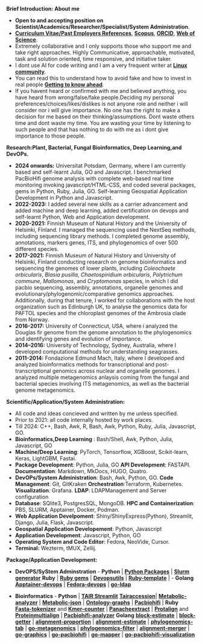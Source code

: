**Brief Introduction: About me**

- **Open to and accepting position on Scientist/Academics/Researcher/Specialist/System Administration**. 
- [**Curriculum Vitae/Past Employers References**](https://github.com/codecreatede/codecreatede/blob/main/Curriculum_Vitae_Gaurav_Sablok_2024.pdf), [**Scopus**](https://www.scopus.com/authid/detail.uri?authorId=36633064300), [**ORCID**](https://orcid.org/0000-0002-4157-9405), [**Web of Science**](https://www.webofscience.com/wos/author/record/C-5940-2014). 
- Extremely collaborative and I only supports those who support me and take right approaches. Highly Communicative, approachable, motivated, task and solution oriented, time responsive, and initiative taker.
- I dont use AI for code writing and I am a very frequent writer at [**Linux community**](https://linuxcommunity.io/). 
- You can read this to understand how to avoid fake and how to invest in real people [**Getting to know ahead**](https://drive.google.com/file/d/1pOfBWigcJAuQitLSdpxnD1YZ3hB6ZkU0/view?usp=sharing). 
-  If you havent heard or confirmed with me and believed anything, you have heard from wrong/false/fake people.Deciding my personal preferences/choices/likes/dislikes is not anyone role and neither i will consider nor i will give importance. No one has the right to make a decision for me based on their thinking/assumptions. Dont waste others time and dont waste my time. You are wasting your time by listening to such people and that has nothing to do with me as i dont give importance to those people.  

**Research:Plant, Bacterial, Fungal Bioinformatics, Deep Learning,and DevOPs.**
- **2024 onwards:** Universitat Potsdam, Germany, where I am currently based and self-learnt Julia, GO and Javascript. I benchmarked PacBioHifi genome analysis with complete web-based real time monitoring invoking javascript/HTML-CSS, and coded several packages, gems in Python, Ruby, Julia, GO. Self-learning Geospatial Application Development in Python and Javascript.
- **2022-2023:** I added several new skills as a carrier advancement and added machine and deep learning, added certification on devops and self-learnt Python, Web and Application development. 
- **2020-2021:** Finnish Museum of Natural History and the University of Helsinki, Finland. I managed the sequencing used the NextSeq methods, including sequencing library methods. I completed genome assembly, annotations, markers genes, ITS, and phylogenomics of over 500 different species.
- **2017-2021:** Finnish Museum of Natural History and University of Helsinki, Finland conducting research on genome bioinformatics and sequencing the genomes of lower plants, including *Coleochaete orbicularis*, *Blasia pusilla*, *Chaetospiridium orbicularis*, *Polytrichum commune*, *Mallomonas*, and *Cryptomonas* species, in which I did pacbio sequencing, assembly, annotations, organelle genomes and evolutionary/phylogenomic/comparative genomics approaches. Additionally, during that tenure, I worked for collaborations with the host organization such as Edinburgh UK, to analyse the genomics data for PAFTOL species and the chloroplast genomes of the Ambrosia clade from Norway.
- **2016-2017:** University of Connecticut, USA, where i analyzed the Douglas fir genome from the genome annotation to the phylogenomics and identifying genes and evolution of importance.
- **2014–2016:** University of Technology, Sydney, Australia, where I developed computational methods for understanding seagrasses.
- **2011-2014:** Fondazione Edmund Mach, Italy, where I developed and analyzed bioinformatics methods for transcriptional and post-transcriptional genomics across nuclear and organelle genomes. I analyzed multiple metagenomics anlaysis coming from the fungal and bacterial species involving ITS metagenomics, as well as the bacterial genome metagenomics.

**Scientific/Application/System Administration:** 
- All code and ideas concieved and written by me unless specified. 
- Prior to 2021: all code internally hosted by work places.
- Till 2024: C++, Bash, Awk, R, Bash, Awk, Python, Ruby, Julia, Javascript, GO. 
- **Bioinformatics,Deep Learning** : Bash/Shell, Awk, Python, Julia, Javascript, GO 
- **Machine/Deep Learning**: PyTorch, Tensorflow, XGBoost, Scikit-learn, Keras, LightGBM, Fastai. 
- **Package Development**: Python, Julia, GO **API Development**: FASTAPI. **Documentation**: Markdown, MkDocs, HUGO, Quatro.
- **DevOPs/System Administration**: Bash, Awk, Python, GO. **Code Management**: Git, GitKraken **Orchestration**:Terraform, Kubernetes. **Visualization**: Grafana. **LDAP**: LDAPManagement and Server configuration
- **Database**: SQlite3, PostgresSQL, MongoDB. **HPC and Containerization**: PBS, SLURM, Apptainer, Docker, Podman. 
- **Web Application Develpoment**: Shiny/ShinyExpress(Python), Streamlit, Django, Julia, Flask, Javascript.
- **Geospatial Application Developement**: Python, Javascript
- **Application Development**: Javascript, Python, GO
- **Operating System and Code Editor**: Fedora, NeoVide, Cursor. 
- **Terminal:** Wezterm, tMUX, Zellij.

**Package/Application Development:** 

- **DevOPS/SyStem Adminstration** - **Python** | [**Python Packages**](https://pypi.org/user/gauravcodepro/) |  [**Slurm generator**](https://github.com/codecreatede/universitat-potsdam-devops) **Ruby** | [**Ruby gems**](https://rubygems.org/profiles/gauravcodepro) |  [**Devopsutils**](https://github.com/codecreatede/devops-system-profiler) | [**Ruby-template**](https://github.com/codecreatede/ruby-gem-create) | - **Golang** [**Apptainer-devops**](https://github.com/codecreatede/golang-apptainer-devops) | [**Fedora-devops**](https://github.com/codecreatede/fedora-devops) | [**go-ldap**](https://github.com/codecreatede/golang-ldap)


- **Bioinformatics** - **Python** | [**TAIR Streamlit**](https://githb.com/arabidopsis-genome-analyzer) [**Tairaccession**](https://github.com/codecreatede/tairaccession)| [**Metabolic-analyzer**](https://github.com/codecreatede/BIGG-metabolic-analyzer-API) | [**Metabolic-json**](https://github.com/codecreatede/metabolic-json) | [**Ontology-graphs**](https://github.com/codecreatede/ontology-graphs) | [**Pacbiohifi**](https://github.com/codecreatede/pacbiohifi-desktop) | **Ruby** [**Fasta-tokenizer**](https://github.com/codecreatede/pacbiohifi-motif-scanner) and [**Kmer-counter**](https://github.com/codecreatede/kmer-count) | [**Panacheextract**](https://rubygems.org/gems/panacheextract) | [**Protalign**](https://github.com/codecreate/proteinalignment-annotation-gem) and [**Proteinmultialign**](https://github.com/codecreatede/protein-multialign-gem) | [**Pacbiohifi-analyzer**](https://github.com/codecreatede/pacbiohifi-analyzer) **Golang** [**block-estimate**](https://github.com/codecreatede/go-alignment-block-estimate) | [**block-getter**](https://github.com/codecreatede/golang-alignment-block-getter) | [**alignment-proportion**](https://github.com/codecreatede/go-alignment-proportion) | [**alignment-estimate**](https://github.com/codecreatede/go-alignment-estimate) | [**phylogenomics-tab**](https://github.com/codecreatede/go-phyloegenomics-tab) | [**go-metagenomics**](https://github.com/codecreatede/go-metagenome-placer) | [**phylogenomics-filter**](https://github.com/codecreatede/goroutines-phylogenomics-filter) | [**alignment-merger**](https://github.com/codecreatede/goroutines-alignment-merger) | [**go-graphics**](https://github.com/codecreatede/go-graphics) | [**go-pacbiohifi**](https://github.com/codecreatede/go-pacbiohifi) | [**go-mapper**](https://github.com/codecreatede/gomapper-diamond) | [**go-pacbiohifi-visualization**](https://github.com/codecreatede/golang-pacbiohifi-visualization)
 
